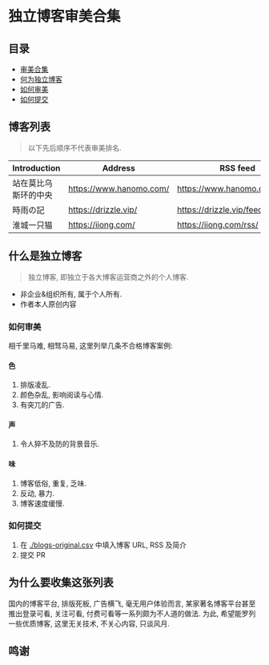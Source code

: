 # 独立博客审美合集

## 目录

- [审美合集](#审美合集)
- [何为独立博客](#何为独立博客)
- [如何审美](#如何审美)
- [如何提交](#如何提交)

## 博客列表

> 以下先后顺序不代表审美排名.

|Introduction | Address|  RSS feed | tags
|---|---|---|---|
|站在莫比乌斯环的中央| https://www.hanomo.com/| https://www.hanomo.com/feed/| 编程|
|時雨の記| https://drizzle.vip/| https://drizzle.vip/feed/| 记事|
|淮城一只猫| https://iiong.com/| https://iiong.com/rss/| 编程|

## 什么是独立博客

> 独立博客, 即独立于各大博客运营商之外的个人博客.

- 非企业&组织所有, 属于个人所有.
- 作者本人原创内容

### 如何审美
相千里马难, 相驽马易, 这里列举几条不合格博客案例:

#### 色
1. 排版凌乱.
2. 颜色杂乱, 影响阅读与心情.
3. 有突兀的广告.

#### 声
1. 令人猝不及防的背景音乐.

#### 味
1. 博客低俗, 重复, 乏味.
2. 反动, 暴力.
3. 博客速度缓慢.

### 如何提交

1. 在 [./blogs-original.csv](./blogs-original.csv) 中填入博客 URL, RSS 及简介
2. 提交 PR

## 为什么要收集这张列表

国内的博客平台, 排版死板, 广告横飞, 毫无用户体验而言, 某家著名博客平台甚至推出登录可看, 关注可看, 付费可看等一系列颇为不人道的做法. 为此, 希望能罗列一些优质博客, 这里无关技术, 不关心内容, 只谈风月. 

## 鸣谢

